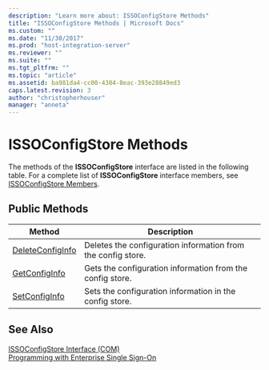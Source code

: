 ```yaml
---
description: "Learn more about: ISSOConfigStore Methods"
title: "ISSOConfigStore Methods | Microsoft Docs"
ms.custom: ""
ms.date: "11/30/2017"
ms.prod: "host-integration-server"
ms.reviewer: ""
ms.suite: ""
ms.tgt_pltfrm: ""
ms.topic: "article"
ms.assetid: ba981da4-cc00-4304-8eac-393e28849ed3
caps.latest.revision: 3
author: "christopherhouser"
manager: "anneta"
---
```

# ISSOConfigStore Methods
The methods of the **ISSOConfigStore** interface are listed in the following table. For a complete list of **ISSOConfigStore** interface members, see [ISSOConfigStore Members](../esso/issoconfigstore-members.md).  
  
## Public Methods  
  
|Method|Description|  
|------------|-----------------|  
|[DeleteConfigInfo](../esso/issoconfigstore-deleteconfiginfo.md)|Deletes the configuration information from the config store.|  
|[GetConfigInfo](../esso/issoconfigstore-getconfiginfo.md)|Gets the configuration information from the config store.|  
|[SetConfigInfo](../esso/issoconfigstore-setconfiginfo.md)|Sets the configuration information in the config store.|  
  
## See Also  
 [ISSOConfigStore Interface (COM)](../esso/issoconfigstore-interface-com.md)   
 [Programming with Enterprise Single Sign-On](../esso/programming-with-enterprise-single-sign-on.md)
